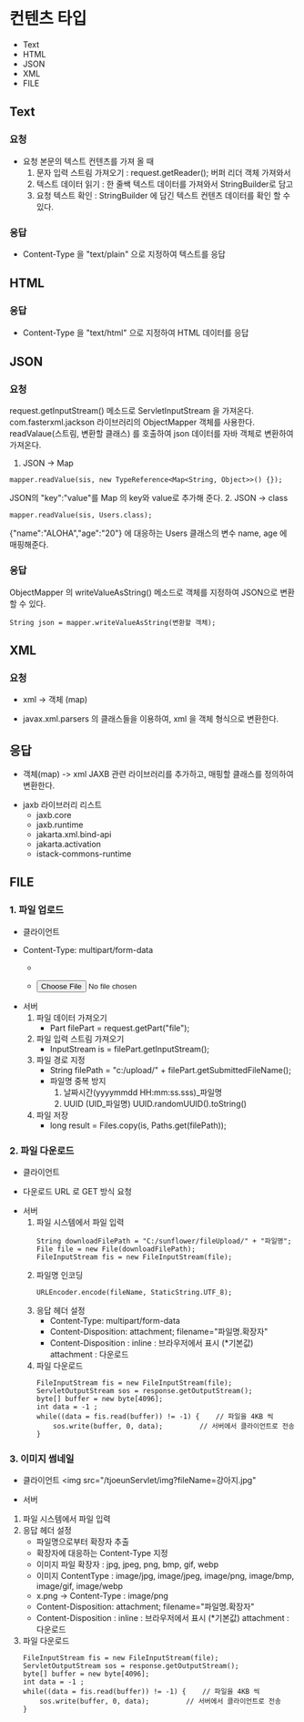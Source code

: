 # 컨텐츠 타입

- Text
- HTML
- JSON
- XML
- FILE


## Text
### 요청
- 요청 본문의 텍스트 컨텐츠를 가져 올 때 
	1. 문자 입력 스트림 가져오기
		: request.getReader(); 버퍼 리더 객체 가져와서
	2. 텍스트 데이터 읽기
		: 한 줄쌕 텍스트 데이터를 가져와서 StringBuilder로 담고
	3. 요청 텍스트 확인
		: StringBuilder 에 담긴 텍스트 컨텐츠 데이터를 확인 할 수 있다.
### 응답
- Content-Type 을 "text/plain" 으로 지정하여 텍스트를 응답


## HTML
### 응답
- Content-Type 을 "text/html" 으로 지정하여 HTML 데이터를 응답


## JSON
### 요청
request.getInputStream() 메소드로 ServletInputStream 을 가져온다.
com.fasterxml.jackson 라이브러리의 ObjectMapper 객체를 사용한다.
readValaue(스트림, 변환할 클래스) 를 호출하여 json 데이터를 자바 객체로 변환하여 가져온다.
1. JSON -> Map
```
mapper.readValue(sis, new TypeReference<Map<String, Object>>() {});
```
JSON의 "key":"value"를 Map 의 key와 value로 추가해 준다.
2. JSON -> class
```
mapper.readValue(sis, Users.class);
```
{"name":"ALOHA","age":"20"} 에 대응하는 Users 클래스의 변수 name, age 에 매핑해준다.

### 응답
ObjectMapper 의 writeValueAsString() 메소드로 객체를 지정하여 JSON으로 변환할 수 있다.
```
String json = mapper.writeValueAsString(변환할 객체);
```


## XML
### 요청
* xml -> 객체 (map)
- javax.xml.parsers 의 클래스들을 이용하여, xml 을 객체 형식으로 변환한다.

## 응답
* 객체(map) -> xml
JAXB 관련 라이브러리를 추가하고, 매핑할 클래스를 정의하여 변환한다.
- jaxb 라이브러리 리스트
	- jaxb.core
	- jaxb.runtime
	- jakarta.xml.bind-api
	- jakarta.activation
	- istack-commons-runtime


## FILE
### 1. 파일 업로드
* 클라이언트
- Content-Type: multipart/form-data
	- <form entype="multipart/form-data">
	- <input type="file">
* 서버
	1. 파일 데이터 가져오기
		- Part filePart = request.getPart("file");
	2. 파일 입력 스트림 가져오기
		- InputStream is = filePart.getInputStream();
	3. 파일 경로 지정
		- String filePath = "c:/upload/" + filePart.getSubmittedFileName();
		- 파일명 중복 방지
			1) 날짜시간(yyyymmdd HH:mm:ss.sss)_파일명
			2) UUID (UID_파일명) UUID.randomUUID().toString()
	4. 파일 저장
		- long result = Files.copy(is, Paths.get(filePath));
		

### 2. 파일 다운로드
* 클라이언트
- 다운로드 URL 로 GET 방식 요청

* 서버
	1. 파일 시스템에서 파일 입력
		```
		String downloadFilePath = "C:/sunflower/fileUpload/" + "파일명";
		File file = new File(downloadFilePath);
		FileInputStream fis = new FileInputStream(file);
		```
	2. 파일명 인코딩
		```
		URLEncoder.encode(fileName, StaticString.UTF_8);
		```
	3. 응답 헤더 설정
		- Content-Type: multipart/form-data
		- Content-Disposition: attachment; filename="파일명.확장자"
		- Content-Disposition : inline : 브라우저에서 표시 (*기본값)
							  attachment : 다운로드
	4. 파일 다운로드
		```
		FileInputStream fis = new FileInputStream(file);
		ServletOutputStream sos = response.getOutputStream();
		byte[] buffer = new byte[4096];
		int data = -1 ;
		while((data = fis.read(buffer)) != -1) {	// 파일을 4KB 씩
			sos.write(buffer, 0, data);			// 서버에서 클라이언트로 전송
		}
		```


### 3. 이미지 썸네일
* 클라이언트
	<img src="/tjoeunServlet/img?fileName=강아지.jpg"

* 서버
1. 파일 시스템에서 파일 입력
2. 응답 헤더 설정
	- 파일명으로부터 확장자 추출
	- 확장자에 대응하는 Content-Type 지정
	* 이미지 파일 확장자 : jpg, jpeg, png, bmp, gif, webp
	* 이미지 ContentType : image/jpg, image/jpeg, image/png, image/bmp, image/gif, image/webp
	* x.png -> Content-Type : image/png
	- Content-Disposition: attachment; filename="파일명.확장자"
	- Content-Disposition : inline : 브라우저에서 표시 (*기본값)
						  attachment : 다운로드
4. 파일 다운로드
	```
	FileInputStream fis = new FileInputStream(file);
	ServletOutputStream sos = response.getOutputStream();
	byte[] buffer = new byte[4096];
	int data = -1 ;
	while((data = fis.read(buffer)) != -1) {	// 파일을 4KB 씩
		sos.write(buffer, 0, data);			// 서버에서 클라이언트로 전송
	}
	```


